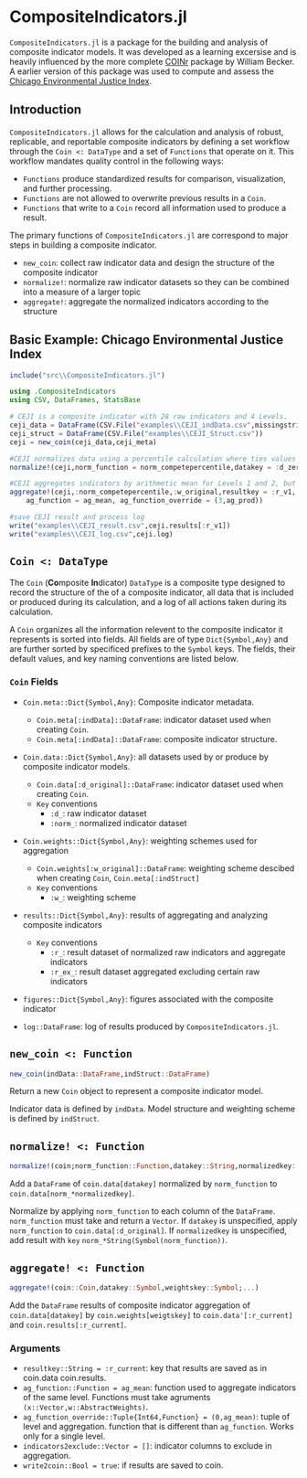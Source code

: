 # CompositeIndicators.jl

 `CompositeIndicators.jl` is a package for the building and analysis of composite indicator models. It was developed as a learning excersise and is heavily influenced by the more complete [COINr](https://bluefoxr.github.io/COINr/) package by William Becker. A earlier version of this package was used to compute and assess the [Chicago Environmental Justice Index](https://www.chicago.gov/city/en/depts/cdph/supp_info/Environment/cumulative-impact-assessment.html).


## Introduction

`CompositeIndicators.jl` allows for the calculation and analysis of robust, replicable, and reportable composite indicators by defining a set workflow through the `Coin <: DataType` and a set of `Functions` that operate on it. This workflow mandates quality control in the following ways:

- `Functions` produce standardized results for comparison, visualization, and further processing. 
- `Functions` are not allowed to overwrite previous results in a `Coin`.
- `Functions` that write to a `Coin` record all information used to produce a result. 

The primary functions of `CompositeIndicators.jl` are correspond to major steps in building a composite indicator.
- `new_coin`: collect raw indicator data and design the structure of the composite indicator
- `normalize!`: normalize raw indicator datasets so they can be combined into a measure of a larger topic
- `aggregate!`: aggregate the normalized indicators according to the structure

## Basic Example: Chicago Environmental Justice Index 

```julia
include("src\\CompositeIndicators.jl")

using .CompositeIndicators
using CSV, DataFrames, StatsBase

# CEJI is a composite indicator with 28 raw indicators and 4 Levels.
ceji_data = DataFrame(CSV.File("examples\\CEJI_indData.csv",missingstring = ["NA",""]))
ceji_struct = DataFrame(CSV.File("examples\\CEJI_Struct.csv"))
ceji = new_coin(ceji_data,ceji_meta)

#CEJI normalizes data using a percentile calculation where ties values are assigned identical results.
normalize!(ceji,norm_function = norm_competepercentile,datakey = :d_zeros)

#CEJI aggregates indicators by arithmetic mean for Levels 1 and 2, but by product for Level 3
aggregate!(ceji,:norm_competepercentile,:w_original,resultkey = :r_v1,
    ag_function = ag_mean, ag_function_override = (3,ag_prod))

#save CEJI result and process log
write("examples\\CEJI_result.csv",ceji.results[:r_v1])
write("examples\\CEJI_log.csv",ceji.log)
```

## `Coin <: DataType`

The `Coin` (**Co**mposite **In**dicator) `DataType` is a composite type designed to record the structure of the of a composite indicator, all data that is included or produced during its calculation, and a log of all actions taken during its calculation. 

A `Coin` organizes all the information relevent to the composite indicator it represents is sorted into fields. All fields are of type `Dict{Symbol,Any}` and are further sorted by specificed prefixes to the `Symbol` keys. The fields, their default values, and key naming conventions are listed below. 

### `Coin` Fields
  - `Coin.meta::Dict{Symbol,Any}`: Composite indicator metadata.
    - `Coin.meta[:indData]::DataFrame`: indicator dataset used when creating `Coin`.
    - `Coin.meta[:indData]::DataFrame`: composite indicator structure.

  - `Coin.data::Dict{Symbol,Any}`: all datasets used by or produce by composite indicator models.
    -  `Coin.data[:d_original]::DataFrame`: indicator dataset used when creating `Coin`.
    - `Key` conventions
      - `:d_`: raw indicator dataset
      - `:norm_`: normalized indicator dataset

  - `Coin.weights::Dict{Symbol,Any}`: weighting schemes used for aggregation
    -  `Coin.weights[:w_original]::DataFrame`: weighting scheme descibed when creating `Coin`, `Coin.meta[:indStruct]`
    - `Key` conventions
      - `:w_`: weighting scheme 

  - `results::Dict{Symbol,Any}`: results of aggregating and analyzing composite indicators
    - `Key` conventions
      -  `:r_`: result dataset of normalized raw indicators and aggregate indicators
      -  `:r_ex_`: result dataset aggregated excluding certain raw indicators
  
  - `figures::Dict{Symbol,Any}`: figures associated with the composite indicator

  - `log::DataFrame`: log of results produced by `CompositeIndicators.jl`.

## `new_coin <: Function`

```julia 
new_coin(indData::DataFrame,indStruct::DataFrame)
```
Return a new `Coin` object to represent a composite indicator model.

Indicator data is defined by `indData`. Model structure and weighting scheme is defined by `indStruct`.


## `normalize! <: Function`
```julia
normalize!(coin;norm_function::Function,datakey::String,normalizedkey::String)
```

Add a `DataFrame` of `coin.data[datakey]` normalized by `norm_function` to `coin.data[norm_*normalizedkey]`.

  Normalize by applying `norm_function` to each column of the `DataFrame`. `norm_function` must take and return a `Vector`. If `datakey` is
  unspecified, apply `norm_function` to `coin.data[:d_original]`. If `normalizedkey` is unspecified, add result with `key`
  `norm_*String(Symbol(norm_function))`.

## `aggregate! <: Function`
```julia
aggregate!(coin::Coin,datakey::Symbol,weightskey::Symbol;...)
```

  Add the `DataFrame` results of composite indicator aggregation of `coin.data[datakey]` by `coin.weights[weigtskey]` to `coin.data'[:r_current]` 
  and `coin.results[:r_current]`.

### Arguments

- `resultkey::String = :r_current`: key that results are saved as in coin.data coin.results.
- `ag_function::Function = ag_mean`: function used to aggregate indicators of the same level. Functions must take agruments
  `(x::Vector,w::AbstractWeights)`.
- `ag_function_override::Tuple{Int64,Function} = (0,ag_mean)`: tuple of level and aggregation. function that is different than
  `ag_function`. Works only for a single level.
- `indicators2exclude::Vector = []`: indicator columns to exclude in aggregation.
- `write2coin::Bool = true`: if results are saved to coin.
